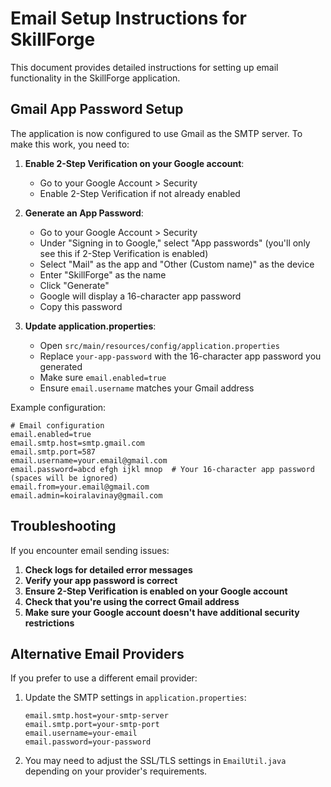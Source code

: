 # Email Setup Instructions for SkillForge

This document provides detailed instructions for setting up email functionality in the SkillForge application.

## Gmail App Password Setup

The application is now configured to use Gmail as the SMTP server. To make this work, you need to:

1. **Enable 2-Step Verification on your Google account**:
   - Go to your Google Account > Security
   - Enable 2-Step Verification if not already enabled

2. **Generate an App Password**:
   - Go to your Google Account > Security
   - Under "Signing in to Google," select "App passwords" (you'll only see this if 2-Step Verification is enabled)
   - Select "Mail" as the app and "Other (Custom name)" as the device
   - Enter "SkillForge" as the name
   - Click "Generate"
   - Google will display a 16-character app password
   - Copy this password

3. **Update application.properties**:
   - Open `src/main/resources/config/application.properties`
   - Replace `your-app-password` with the 16-character app password you generated
   - Make sure `email.enabled=true`
   - Ensure `email.username` matches your Gmail address

Example configuration:
```properties
# Email configuration
email.enabled=true
email.smtp.host=smtp.gmail.com
email.smtp.port=587
email.username=your.email@gmail.com
email.password=abcd efgh ijkl mnop  # Your 16-character app password (spaces will be ignored)
email.from=your.email@gmail.com
email.admin=koiralavinay@gmail.com
```

## Troubleshooting

If you encounter email sending issues:

1. **Check logs for detailed error messages**
2. **Verify your app password is correct**
3. **Ensure 2-Step Verification is enabled on your Google account**
4. **Check that you're using the correct Gmail address**
5. **Make sure your Google account doesn't have additional security restrictions**

## Alternative Email Providers

If you prefer to use a different email provider:

1. Update the SMTP settings in `application.properties`:
   ```properties
   email.smtp.host=your-smtp-server
   email.smtp.port=your-smtp-port
   email.username=your-email
   email.password=your-password
   ```

2. You may need to adjust the SSL/TLS settings in `EmailUtil.java` depending on your provider's requirements.
